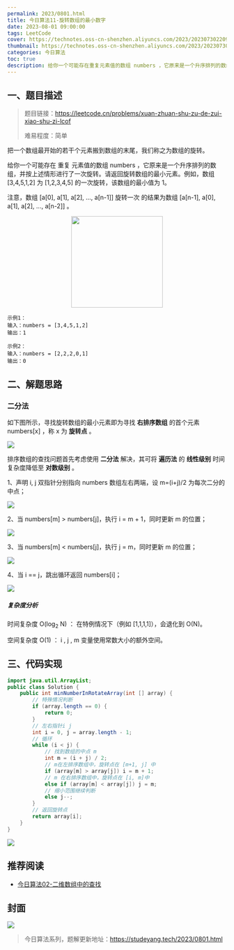 ```yaml
---
permalink: 2023/0801.html
title: 今日算法11-旋转数组的最小数字
date: 2023-08-01 09:00:00
tags: LeetCode
cover: https://technotes.oss-cn-shenzhen.aliyuncs.com/2023/202307302209840.png
thumbnail: https://technotes.oss-cn-shenzhen.aliyuncs.com/2023/202307302209840.png
categories: 今日算法
toc: true
description: 给你一个可能存在重复元素值的数组 numbers ，它原来是一个升序排列的数组，并按上述情形进行了一次旋转。请返回旋转数组的最小元素。例如，数组 [3,4,5,1,2] 为 [1,2,3,4,5] 的一次旋转，该数组的最小值为 1。
---
```


## 一、题目描述

> 题目链接：https://leetcode.cn/problems/xuan-zhuan-shu-zu-de-zui-xiao-shu-zi-lcof
>
> 难易程度：简单

把一个数组最开始的若干个元素搬到数组的末尾，我们称之为数组的旋转。

给你一个可能存在 重复 元素值的数组 numbers ，它原来是一个升序排列的数组，并按上述情形进行了一次旋转。请返回旋转数组的最小元素。例如，数组 [3,4,5,1,2] 为 [1,2,3,4,5] 的一次旋转，该数组的最小值为 1。

注意，数组 [a[0], a[1], a[2], ..., a[n-1]] 旋转一次 的结果为数组 [a[n-1], a[0], a[1], a[2], ..., a[n-2]] 。

<div align="center"> <img src="https://cs-notes-1256109796.cos.ap-guangzhou.myqcloud.com/0038204c-4b8a-42a5-921d-080f6674f989.png" width="210px"> </div>

```
示例1：
输入：numbers = [3,4,5,1,2]
输出：1

示例2：
输入：numbers = [2,2,2,0,1]
输出：0
```

<!-- more -->

## 二、解题思路

### 二分法

如下图所示，寻找旋转数组的最小元素即为寻找 **右排序数组** 的首个元素 numbers[x] ，称 x 为 **旋转点** 。

![](https://technotes.oss-cn-shenzhen.aliyuncs.com/2023/202307302216054.png)

排序数组的查找问题首先考虑使用 **二分法** 解决，其可将 **遍历法** 的 **线性级别** 时间复杂度降低至 **对数级别** 。

1、声明 i, j 双指针分别指向 numbers 数组左右两端，设 m=(i+j)/2 为每次二分的中点；

![](https://technotes.oss-cn-shenzhen.aliyuncs.com/2023/image-20230405204830938.png)

2、当 numbers[m] > numbers[j]，执行 i = m + 1，同时更新 m 的位置；

![](https://technotes.oss-cn-shenzhen.aliyuncs.com/2023/image-20230405205034652.png)

3、当 numbers[m] < numbers[j]，执行 j = m，同时更新 m 的位置；

![](https://technotes.oss-cn-shenzhen.aliyuncs.com/2023/image-20230405205042435.png)

4、当 i == j，跳出循环返回 numbers[i]；

![](https://technotes.oss-cn-shenzhen.aliyuncs.com/2023/image-20230405205057883.png)

##### 复杂度分析

时间复杂度 O(log<sub>2</sub> N) ： 在特例情况下（例如 [1,1,1,1]），会退化到 O(N)。

空间复杂度 O(1) ： i , j , m 变量使用常数大小的额外空间。

## 三、代码实现


```java
import java.util.ArrayList;
public class Solution {
    public int minNumberInRotateArray(int [] array) {
        // 特殊情况判断
        if (array.length == 0) {
            return 0;
        }
        // 左右指针i j
        int i = 0, j = array.length - 1;
        // 循环
        while (i < j) {
            // 找到数组的中点 m
            int m = (i + j) / 2;
            // m在左排序数组中，旋转点在 [m+1, j] 中
            if (array[m] > array[j]) i = m + 1;
            // m 在右排序数组中，旋转点在 [i, m]中
            else if (array[m] < array[j]) j = m;
            // 缩小范围继续判断
            else j--;
        }
        // 返回旋转点
        return array[i];
    }
}
```

![](https://technotes.oss-cn-shenzhen.aliyuncs.com/2023/202303052135542.gif)

## 推荐阅读

- [今日算法02-二维数组中的查找](https://mp.weixin.qq.com/s?__biz=MzkwMTI4NTI1NA==&mid=2247484870&idx=1&sn=20716d8de856026401301c8fcba56756&chksm=c0b6512ff7c1d839b78aa3f1e851a05afa8fe95e5f8f33d3015ac218722d1c6e3e0c6009858a&scene=178&cur_album_id=3011486700382224386#rd)

## 封面

![](https://technotes.oss-cn-shenzhen.aliyuncs.com/2023/202307302209840.png)

> 今日算法系列，题解更新地址：https://studeyang.tech/2023/0801.html

